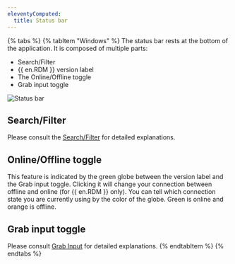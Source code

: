 ```yaml
---
eleventyComputed:
  title: Status bar
---
```

{% tabs %}
{% tabItem "Windows" %}
The status bar rests at the bottom of the application. It is composed of multiple parts:  

* Search/Filter 
* {{ en.RDM }} version label 
* The Online/Offline toggle 
* Grab input toggle 

![Status bar](https://webdevolutions.azureedge.net/docs/en/rdm/windows/clip10988.png)  

## Search/Filter 

Please consult the [Search/Filter](/rdm/windows/user-interface/status-bar/search-filter/) for detailed explanations. 

## Online/Offline toggle 

This feature is indicated by the green globe between the version label and the Grab input toggle. Clicking it will change your connection between offline and online (for {{ en.RDM }} only). You can tell which connection state you are currently using by the color of the globe. Green is online and orange is offline. 

## Grab input toggle 

Please consult [Grab Input](/rdm/windows/user-interface/status-bar/grab-input/) for detailed explanations.
{% endtabItem %}
{% endtabs %}